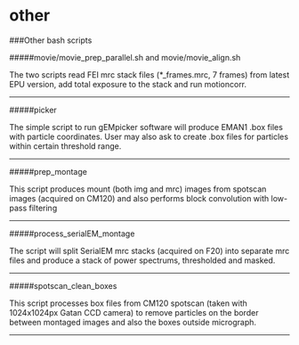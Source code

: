 other
=====

###Other bash scripts

#####movie/movie_prep_parallel.sh and movie/movie_align.sh

The two scripts read FEI mrc stack files (*_frames.mrc, 7 frames) from latest EPU version, add total exposure to the stack and run motioncorr.

---
#####picker

The simple script to run gEMpicker software will produce EMAN1 .box files with particle coordinates. User may also ask to create .box files for particles within certain threshold range.

---
#####prep_montage

This script produces mount (both img and mrc) images from spotscan images (acquired on CM120) and also performs block convolution with low-pass filtering

---
#####process_serialEM_montage

The script will split SerialEM mrc stacks (acquired on F20) into separate mrc files and produce a stack of power spectrums, thresholded and masked.

---
#####spotscan_clean_boxes

This script processes box files from CM120 spotscan (taken with 1024x1024px Gatan CCD camera) to remove particles on the border between montaged images and also the boxes outside micrograph.

---
